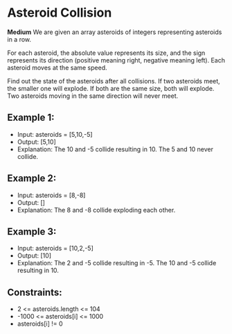 # Asteroid Collision
**Medium**
We are given an array asteroids of integers representing asteroids in a row.

For each asteroid, the absolute value represents its size, and the sign represents its direction (positive meaning right, negative meaning left). Each asteroid moves at the same speed.

Find out the state of the asteroids after all collisions. If two asteroids meet, the smaller one will explode. If both are the same size, both will explode. Two asteroids moving in the same direction will never meet.

## Example 1:
- Input: asteroids = [5,10,-5]
- Output: [5,10]
- Explanation: The 10 and -5 collide resulting in 10. The 5 and 10 never collide.

## Example 2:
- Input: asteroids = [8,-8]
- Output: []
- Explanation: The 8 and -8 collide exploding each other.

## Example 3:
- Input: asteroids = [10,2,-5]
- Output: [10]
- Explanation: The 2 and -5 collide resulting in -5. The 10 and -5 collide resulting in 10.

## Constraints:
- 2 <= asteroids.length <= 104
- -1000 <= asteroids[i] <= 1000
- asteroids[i] != 0